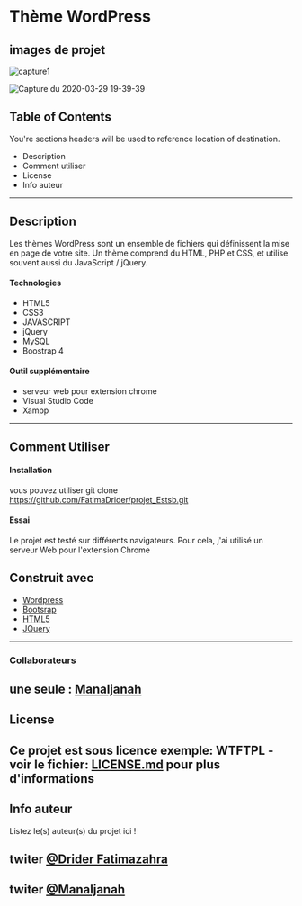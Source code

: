 # Thème WordPress

## images de projet
![capture1](https://user-images.githubusercontent.com/55744826/77857481-99d4ae80-71f5-11ea-9a2f-36d85e7263d0.png)


![Capture du 2020-03-29 19-39-39](https://user-images.githubusercontent.com/55744826/77857563-2c754d80-71f6-11ea-9b48-9091ee101eeb.png)
## Table of Contents

You're sections headers will be used to reference location of destination.

   * Description
  *  Comment utiliser
  *  License
  *  Info auteur
---
## Description
Les thèmes WordPress sont un ensemble de fichiers qui définissent la mise en page de votre site. Un thème comprend du HTML, PHP et CSS, et utilise souvent aussi du JavaScript / jQuery.

#### Technologies

* HTML5
* CSS3
* JAVASCRIPT
* jQuery
* MySQL
* Boostrap 4

#### Outil supplémentaire
* serveur web pour extension chrome
* Visual Studio Code 
* Xampp

---
## Comment Utiliser
#### Installation
 vous pouvez utiliser git clone 
 https://github.com/FatimaDrider/projet_Estsb.git
 
#### Essai 
Le projet est testé sur différents navigateurs. Pour cela, j'ai utilisé un serveur Web pour l'extension Chrome
## Construit avec
* [Wordpress ](https://fr.wordpress.org/2019/09/18/wordpress-et-la-documentation/)
* [Bootsrap](https://getbootstrap.com/)
* [HTML5](https://developer.mozilla.org/fr/docs/Web/Guide/HTML/HTML5/Liste_des_%C3%A9l%C3%A9ments_HTML5)
* [JQuery](https://api.jquery.com/)
---
### Collaborateurs

une seule : [Manaljanah](https://github.com/Manaljanah/)
---

##  License
Ce projet est sous licence exemple: WTFTPL - voir le fichier: [ LICENSE.md](https://gist.github.com/PurpleBooth/LICENSE.md) pour plus d'informations
---
## Info auteur
Listez le(s) auteur(s) du projet ici !
## twiter   [@Drider Fatimazahra](https://twitter.com/login?lang=fr)
##  twiter  [@Manaljanah](https://twitter.com/login?lang=fr)
